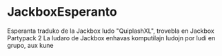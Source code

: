 # JackboxEsperanto
Esperanta traduko de la Jackbox ludo "QuiplashXL", trovebla en Jackbox Partypack 2
La ludaro de Jackbox enhavas komputilajn ludojn por ludi en grupo, aux kune 
